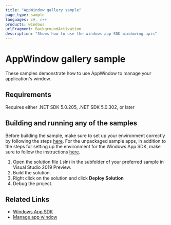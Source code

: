 ```yaml
---
title: "AppWindow gallery sample" 
page_type: sample
languages: c#, c++
products: windows 
urlFragment: BackgroundActivation
description: "Shows how to use the windows app SDK windowing apis"
---
```

# AppWindow gallery sample 

These samples demonstrate how to use AppWindow to manage your application's window.  

## Requirements
Requires either .NET SDK 5.0.205, .NET SDK 5.0.302, or later

## Building and running any of the samples 
Before building the sample, make sure to set up your environment correctly by following the steps [here](https://docs.microsoft.com/windows/apps/windows-app-sdk/set-up-your-development-environment).
For the unpackaged sample apps, in addition to the steps for setting up the environment for the Windows App SDK, make sure to follow the instructions [here](https://docs.microsoft.com/windows/apps/windows-app-sdk/deploy-unpackaged-apps).

1. Open the solution file (.sln) in the subfolder of your preferred sample in Visual Studio 2019 Preview.
2. Build the solution.
3. Right click on the solution and click **Deploy Solution**
4. Debug the project.

## Related Links

- [Windows App SDK](https://docs.microsoft.com/windows/apps/windows-app-sdk/)
- [Manage app window](https://docs.microsoft.com/en-us/windows/apps/windows-app-sdk/windowing/windowing-overview)
